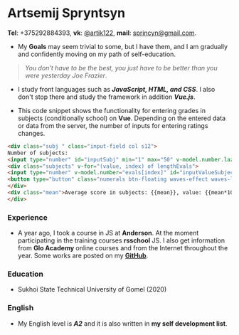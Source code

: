 # Artsemij Spryntsyn

**Tel**: +375292884393, **vk**: [@artik122](https://vk.com/artik122), **mail**: sprincyn@gmail.com.

* My **Goals** may seem trivial to some, but I have them, and I am gradually and confidently moving on my path of self-education.
> *You don't have to be the best, you just have to be better than you were yesterday*
> *Joe Frazier*.

* I study front languages such as ***JavaScript, HTML, and CSS***. I also don't stop there and study the framework in addition ***Vue.js***.

* This code snippet shows the functionality for entering grades in subjects (conditionally school) on **Vue**. Depending on the entered data or data from the server, the number of inputs for entering ratings changes.

```html
<div class="subj " class="input-field col s12">
Number of subjects:
<input type="number" id="inputSubj" min="1" max="50" v-model.number.lazy="lengthEvals" @change="inputCounts" v-focus><br>
<div class="subjects" v-for="(value, index) of lengthEvals">
<input type="number" v-model.number="evals[index]" id="inputValueSubjects" min="1" max="10" @change="getValues" required>
<button type="button" class="numerals btn-floating waves-effect waves-light green" v-for="i in 10" @click="setValue(index, i)">{{i}}</button>
</div>
<div class="mean">Average score in subjects: {{mean}}, value: {{mean*10}}</div>
</div>
```

### Experience
* A year ago, I took a course in JS at **Anderson**. At the moment participating in the training courses **rsschool** JS. I also get information from **Glo Academy** online courses and from the Internet throughout the year. Some works are posted on my [**GitHub**](https://github.com/Flashbuck).

### Education
- Sukhoi State Technical University of Gomel (2020)

### English
* My English level is ***A2*** and it is also written in **my self development list**.
